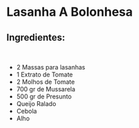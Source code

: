 # Lasanha A Bolonhesa

## Ingredientes:
<br>

 - 2 Massas para lasanhas
 - 1 Extrato de Tomate
 - 2 Molhos de Tomate
 - 700 gr de Mussarela
 - 500 gr de Presunto
 - Queijo Ralado
 - Cebola
 - Alho